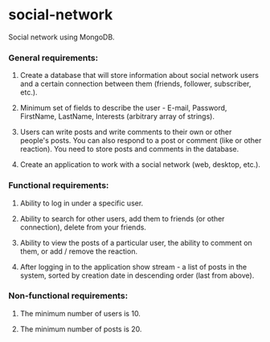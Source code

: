 # social-network

<!--MongoDB - Practical Task-->

<!--**Deadline: 30 вересня 2020**-->

Social network using MongoDB.

### General requirements:

1. Create a database that will store information about social network users and a certain connection between them (friends, follower, subscriber, etc.).

2. Minimum set of fields to describe the user - E-mail, Password, FirstName, LastName, Interests (arbitrary array of strings).

3. Users can write posts and write comments to their own or other people's posts. You can also respond to a post or comment (like or other reaction). You need to store posts and comments in the database.

4. Create an application to work with a social network (web, desktop, etc.).

### Functional requirements:

1. Ability to log in under a specific user.

2. Ability to search for other users, add them to friends (or other connection), delete from your friends.

3. Ability to view the posts of a particular user, the ability to comment on them, or add / remove the reaction.

4. After logging in to the application show stream - a list of posts in the system, sorted by creation date in descending order (last from above).

### Non-functional requirements:

1. The minimum number of users is 10.

2. The minimum number of posts is 20.
